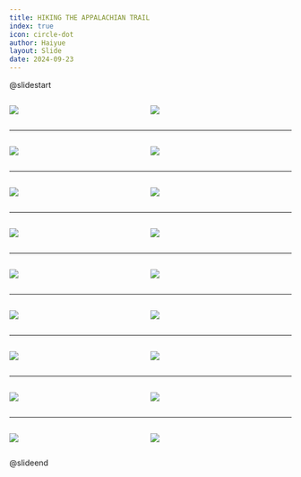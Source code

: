 ```yaml
---
title: HIKING THE APPALACHIAN TRAIL
index: true
icon: circle-dot
author: Haiyue
layout: Slide
date: 2024-09-23
---
```

 
@slidestart

<div style="display:flex">
<div style="flex:1">

![](https://raw.githubusercontent.com/yclord/reading/refs/heads/master/english/Level-U/HIKING%20THE%20APPALACHIAN%20TRAIL/001.webp)
</div>
<div style="flex:1">

![](https://raw.githubusercontent.com/yclord/reading/refs/heads/master/english/Level-U/HIKING%20THE%20APPALACHIAN%20TRAIL/002.webp)
</div>
</div>

---

<div style="display:flex">
<div style="flex:1">

![](https://raw.githubusercontent.com/yclord/reading/refs/heads/master/english/Level-U/HIKING%20THE%20APPALACHIAN%20TRAIL/003.webp)
</div>
<div style="flex:1">

![](https://raw.githubusercontent.com/yclord/reading/refs/heads/master/english/Level-U/HIKING%20THE%20APPALACHIAN%20TRAIL/004.webp)
</div>
</div>

---

<div style="display:flex">
<div style="flex:1">

![](https://raw.githubusercontent.com/yclord/reading/refs/heads/master/english/Level-U/HIKING%20THE%20APPALACHIAN%20TRAIL/005.webp)
</div>
<div style="flex:1">

![](https://raw.githubusercontent.com/yclord/reading/refs/heads/master/english/Level-U/HIKING%20THE%20APPALACHIAN%20TRAIL/006.webp)
</div>
</div>

---

<div style="display:flex">
<div style="flex:1">

![](https://raw.githubusercontent.com/yclord/reading/refs/heads/master/english/Level-U/HIKING%20THE%20APPALACHIAN%20TRAIL/007.webp)
</div>
<div style="flex:1">

![](https://raw.githubusercontent.com/yclord/reading/refs/heads/master/english/Level-U/HIKING%20THE%20APPALACHIAN%20TRAIL/008.webp)
</div>
</div>

---

<div style="display:flex">
<div style="flex:1">

![](https://raw.githubusercontent.com/yclord/reading/refs/heads/master/english/Level-U/HIKING%20THE%20APPALACHIAN%20TRAIL/009.webp)
</div>
<div style="flex:1">

![](https://raw.githubusercontent.com/yclord/reading/refs/heads/master/english/Level-U/HIKING%20THE%20APPALACHIAN%20TRAIL/010.webp)
</div>
</div>

---

<div style="display:flex">
<div style="flex:1">

![](https://raw.githubusercontent.com/yclord/reading/refs/heads/master/english/Level-U/HIKING%20THE%20APPALACHIAN%20TRAIL/011.webp)
</div>
<div style="flex:1">

![](https://raw.githubusercontent.com/yclord/reading/refs/heads/master/english/Level-U/HIKING%20THE%20APPALACHIAN%20TRAIL/012.webp)
</div>
</div>

---

<div style="display:flex">
<div style="flex:1">

![](https://raw.githubusercontent.com/yclord/reading/refs/heads/master/english/Level-U/HIKING%20THE%20APPALACHIAN%20TRAIL/013.webp)
</div>
<div style="flex:1">

![](https://raw.githubusercontent.com/yclord/reading/refs/heads/master/english/Level-U/HIKING%20THE%20APPALACHIAN%20TRAIL/014.webp)
</div>
</div>

---

<div style="display:flex">
<div style="flex:1">

![](https://raw.githubusercontent.com/yclord/reading/refs/heads/master/english/Level-U/HIKING%20THE%20APPALACHIAN%20TRAIL/015.webp)
</div>
<div style="flex:1">

![](https://raw.githubusercontent.com/yclord/reading/refs/heads/master/english/Level-U/HIKING%20THE%20APPALACHIAN%20TRAIL/016.webp)
</div>
</div>

---

<div style="display:flex">
<div style="flex:1">

![](https://raw.githubusercontent.com/yclord/reading/refs/heads/master/english/Level-U/HIKING%20THE%20APPALACHIAN%20TRAIL/017.webp)
</div>
<div style="flex:1">

![](https://raw.githubusercontent.com/yclord/reading/refs/heads/master/english/Level-U/HIKING%20THE%20APPALACHIAN%20TRAIL/018.webp)
</div>
</div>

@slideend